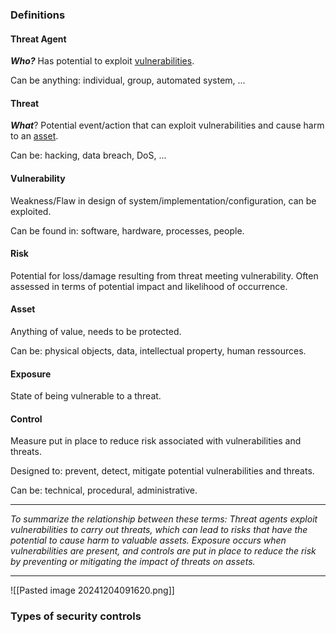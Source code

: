 ### Definitions
#### Threat Agent
***Who?*** Has potential to exploit [vulnerabilities](#vulnerability). 

Can be anything: individual, group, automated system, ...
#### Threat
***What***? Potential event/action that can exploit vulnerabilities and cause harm to an [asset](#asset). 

Can be: hacking, data breach, DoS, ...
#### Vulnerability
Weakness/Flaw in design of system/implementation/configuration, can be exploited. 

Can be found in: software, hardware, processes, people.
#### Risk
Potential for loss/damage resulting from threat meeting vulnerability. Often assessed in terms of potential impact and likelihood of occurrence. 
#### Asset
Anything of value, needs to be protected. 

Can be: physical objects, data, intellectual property, human ressources. 
#### Exposure
State of being vulnerable to a threat.
#### Control
Measure put in place to reduce risk associated with vulnerabilities and threats. 

Designed to: prevent, detect, mitigate potential vulnerabilities and threats. 

Can be: technical, procedural, administrative. 
___
*To summarize the relationship between these terms: Threat agents exploit vulnerabilities to carry out threats, which can lead to risks that have the potential to cause harm to valuable assets. Exposure occurs when vulnerabilities are present, and controls are put in place to reduce the risk by preventing or mitigating the impact of threats on assets.*
___
![[Pasted image 20241204091620.png]]

### Types of security controls

